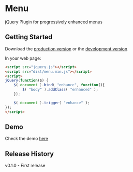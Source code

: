 # Menu

jQuery Plugin for progressively enhanced menus

## Getting Started
Download the [production version][min] or the [development version][max].

[min]: https://raw.github.com/filamentgroup/menu/master/dist/menu.min.js
[max]: https://raw.github.com/filamentgroup/menu/master/dist/menu.js

In your web page:

```html
<script src="jquery.js"></script>
<script src="dist/menu.min.js"></script>
<script>
jQuery(function($) {
	$( document ).bind( "enhance", function(){
		$( "body" ).addClass( "enhanced" );
	});

	$( document ).trigger( "enhance" );
});
</script>
```

## Demo
Check the demo [here](http://filamentgroup.github.io/menu/)

## Release History
v0.1.0 - First release